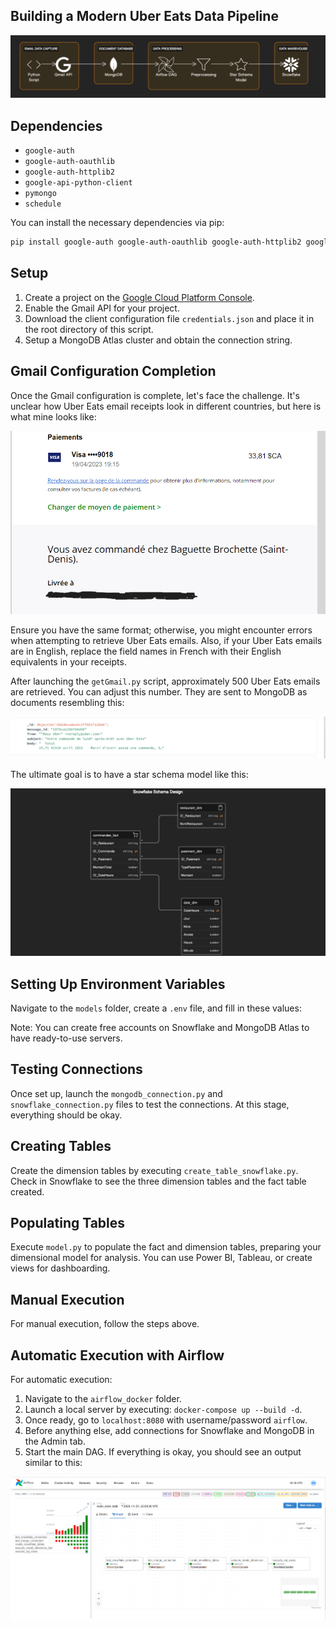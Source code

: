 ## Building a Modern Uber Eats Data Pipeline
![Architecture](img/dg.png)


## Dependencies

- `google-auth`
- `google-auth-oauthlib`
- `google-auth-httplib2`
- `google-api-python-client`
- `pymongo`
- `schedule`

You can install the necessary dependencies via pip:

```bash
pip install google-auth google-auth-oauthlib google-auth-httplib2 google-api-python-client pymongo schedule
```
## Setup

1. Create a project on the [Google Cloud Platform Console](https://console.cloud.google.com/).
2. Enable the Gmail API for your project.
3. Download the client configuration file `credentials.json` and place it in the root directory of this script.
4. Setup a MongoDB Atlas cluster and obtain the connection string.

## Gmail Configuration Completion

Once the Gmail configuration is complete, let's face the challenge. It's unclear how Uber Eats email receipts look in different countries, but here is what mine looks like:

![Uber Eats Receipt](img/recu.png)

Ensure you have the same format; otherwise, you might encounter errors when attempting to retrieve Uber Eats emails. Also, if your Uber Eats emails are in English, replace the field names in French with their English equivalents in your receipts.

After launching the `getGmail.py` script, approximately 500 Uber Eats emails are retrieved. You can adjust this number. They are sent to MongoDB as documents resembling this:

![MongoDB Document](img/mongo.png)

The ultimate goal is to have a star schema model like this:

![Star Schema Model](img/etoiles.png)

## Setting Up Environment Variables

Navigate to the `models` folder, create a `.env` file, and fill in these values:


Note: You can create free accounts on Snowflake and MongoDB Atlas to have ready-to-use servers.

## Testing Connections

Once set up, launch the `mongodb_connection.py` and `snowflake_connection.py` files to test the connections. At this stage, everything should be okay.

## Creating Tables

Create the dimension tables by executing `create_table_snowflake.py`. Check in Snowflake to see the three dimension tables and the fact table created.

## Populating Tables

Execute `model.py` to populate the fact and dimension tables, preparing your dimensional model for analysis. You can use Power BI, Tableau, or create views for dashboarding.

## Manual Execution

For manual execution, follow the steps above.

## Automatic Execution with Airflow

For automatic execution:

1. Navigate to the `airflow_docker` folder.
2. Launch a local server by executing: `docker-compose up --build -d`.
3. Once ready, go to `localhost:8080` with username/password `airflow`.
4. Before anything else, add connections for Snowflake and MongoDB in the Admin tab.
5. Start the main DAG. If everything is okay, you should see an output similar to this:

![Airflow Output](img/airflow.png)

